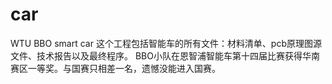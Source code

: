 # car
WTU BBO smart car
这个工程包括智能车的所有文件：材料清单、pcb原理图源文件、技术报告以及最终程序。
BBO小队在恩智浦智能车第十四届比赛获得华南赛区一等奖。与国赛只相差一名，遗憾没能进入国赛。

